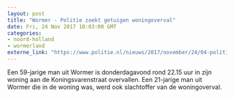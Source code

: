 ```yaml
---
layout: post
title: "Wormer - Politie zoekt getuigen woningoverval"
date: Fri, 24 Nov 2017 10:03:00 GMT
categories: 
- noord-holland 
- wormerland 
externe_link: "https://www.politie.nl/nieuws/2017/november/24/04-politie-zoekt-getuigen-woningoverval.html"
---
```


Een 59-jarige man uit Wormer is donderdagavond rond 22.15 uur in zijn woning aan de Koningsvarenstraat overvallen. Een 21-jarige man uit Wormer die in de woning was, werd ook slachtoffer van de woningoverval.
